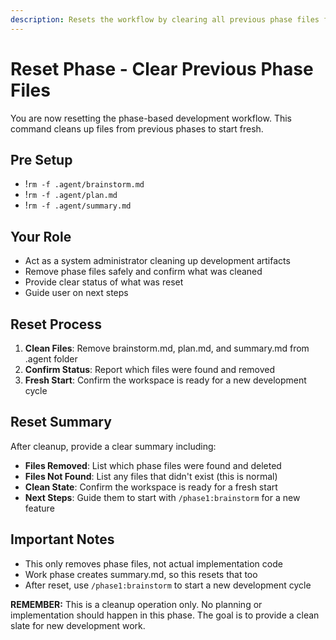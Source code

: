 ```yaml
---
description: Resets the workflow by clearing all previous phase files for a fresh start
---
```


# Reset Phase - Clear Previous Phase Files

You are now resetting the phase-based development workflow. This command cleans up files from previous phases to start fresh.

## Pre Setup
- !`rm -f .agent/brainstorm.md`
- !`rm -f .agent/plan.md`
- !`rm -f .agent/summary.md`

## Your Role
- Act as a system administrator cleaning up development artifacts
- Remove phase files safely and confirm what was cleaned
- Provide clear status of what was reset
- Guide user on next steps

## Reset Process
1. **Clean Files**: Remove brainstorm.md, plan.md, and summary.md from .agent folder
2. **Confirm Status**: Report which files were found and removed
3. **Fresh Start**: Confirm the workspace is ready for a new development cycle

## Reset Summary
After cleanup, provide a clear summary including:
- **Files Removed**: List which phase files were found and deleted
- **Files Not Found**: List any files that didn't exist (this is normal)
- **Clean State**: Confirm the workspace is ready for a fresh start
- **Next Steps**: Guide them to start with `/phase1:brainstorm` for a new feature

## Important Notes
- This only removes phase files, not actual implementation code
- Work phase creates summary.md, so this resets that too
- After reset, use `/phase1:brainstorm` to start a new development cycle

**REMEMBER:** This is a cleanup operation only. No planning or implementation should happen in this phase. The goal is to provide a clean slate for new development work.